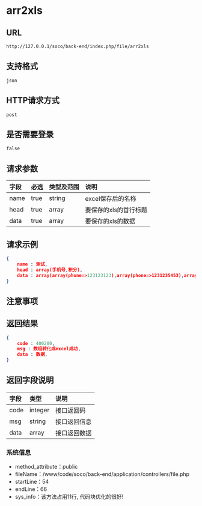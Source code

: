 # arr2xls

##  URL
    http://127.0.0.1/soco/back-end/index.php/file/arr2xls

##  支持格式
    json

##  HTTP请求方式
    post

##  是否需要登录
    false

##  请求参数
| 字段                     |   必选            |   类型及范围    | 说明                               |
|:-------------------------|:----------------- |:----------------|:-----------------------------------|
|name|true|string|excel保存后的名称|
|head|true|array|要保存的xls的首行标题|
|data|true|array|要保存的xls的数据|


##  请求示例
```json
{
    name : 测试,
	head : array(手机号,积分),
	data : array(array(phone=>123123123),array(phone=>1231235453),array(phone=>123123234233),array(phone=>142624624623),),
}
```

##  注意事项
    

##  返回结果
```json
{
    code : 400200,
	msg : 数组转化成excel成功,
	data : 数据,
}
```

##  返回字段说明
| 字段                     |   类型           | 说明                               |
|:-------------------------|:-----------------|:-----------------------------------|
|code|integer|接口返回码|
|msg|string|接口返回信息|
|data|array|接口返回数据|


### 系统信息
- method_attribute：public
- fileName：/www/code/soco/back-end/application/controllers/file.php
- startLine：54
- endLine：66
- sys_info：该方法占用11行, 代码块优化的很好!
